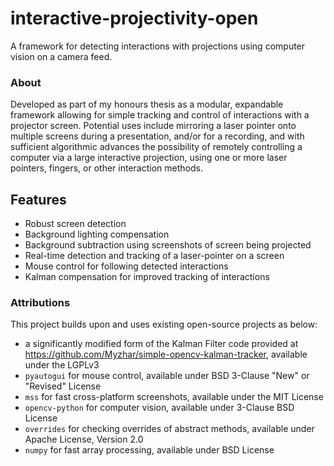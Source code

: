 # interactive-projectivity-open
A framework for detecting interactions with projections using computer vision on a camera feed.

### About
Developed as part of my honours thesis as a modular, expandable framework allowing for simple tracking and control of interactions with a projector screen. Potential uses include mirroring a laser pointer onto multiple screens during a presentation, and/or for a recording, and with sufficient algorithmic advances the possibility of remotely controlling a computer via a large interactive projection, using one or more laser pointers, fingers, or other interaction methods.

## Features
- Robust screen detection
- Background lighting compensation
- Background subtraction using screenshots of screen being projected
- Real-time detection and tracking of a laser-pointer on a screen
- Mouse control for following detected interactions
- Kalman compensation for improved tracking of interactions

### Attributions
This project builds upon and uses existing open-source projects as below:
- a significantly modified form of the Kalman Filter code provided at https://github.com/Myzhar/simple-opencv-kalman-tracker, available under the LGPLv3
- `pyautogui` for mouse control, available under BSD 3-Clause "New" or "Revised" License
- `mss` for fast cross-platform screenshots, available under the MIT License
- `opencv-python` for computer vision, available under 3-Clause BSD License
- `overrides` for checking overrides of abstract methods, available under Apache License, Version 2.0
- `numpy` for fast array processing, available under BSD License
